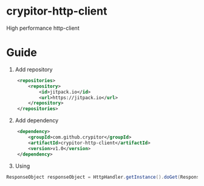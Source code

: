 # crypitor-http-client
High performance http-client

# Guide
1. Add repository
```xml
    <repositories>
        <repository>
            <id>jitpack.io</id>
            <url>https://jitpack.io</url>
        </repository>
    </repositories>
```

2. Add dependency
```xml
	<dependency>
	    <groupId>com.github.crypitor</groupId>
	    <artifactId>crypitor-http-client</artifactId>
	    <version>v1.0</version>
	</dependency>
```
3. Using
```java
ResponseObject responseObject = HttpHandler.getInstance().doGet(ResponseObject.class, "localhost", CustomHttpHeaders.custom().build());
```
